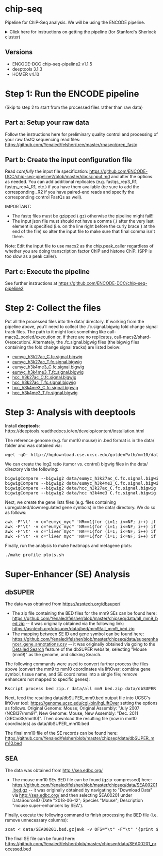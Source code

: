 # chip-seq
Pipeline for ChIP-Seq analysis. We will be using the ENCODE pipeline.
<details><summary>Click here for instructions on getting the pipeline (for Stanford's Sherlock cluster)</summary>
<p>Instructions for getting the pipeline onto Sherlock: https://github.com/ENCODE-DCC/chip-seq-pipeline2/blob/master/docs/tutorial_sherlock.md</p>
<p>We will be using Singularity so we won't be installing conda (i.e. disregard the step that specifies "For Conda users").</p>
<p>Within the new chip-seq-pipeline2 directory, edit the file <b>workflow_opts/sherlock.json</b> to remove /oak/stanford from singularity_bindpath (note: this is not necessary if the lab has paid for oak storage). Additionally, you might also want to consider having a dedicated directory within the lab group folder as a place to store all the sequencing data (e.g. /home/groups/dfelsher/delaneysequencing). In which case, you should create that directory (using mkdir) and then add that directory in singularity_bindpath. All in all, the resulting workflow_opts/sherlock.json file should look something like the following (note: v1.1.5 may be different depending on your version number):</p>
<pre>{
    "default_runtime_attributes" : {
        "slurm_partition" : "normal",
        "singularity_container" : "/home/groups/cherry/encode/pipeline_singularity_images/chip-seq-pipeline-v1.1.5.simg",
        "singularity_bindpath" : "/scratch,/lscratch,/home/groups/dfelsher/delaneysequencing,/home/groups/cherry/encode"
    }
}</pre>
</details>

## Versions

<ul>
    <li>ENCODE-DCC chip-seq-pipeline2 v1.1.5</li>
    <li>deeptools 3.1.3</li>
    <li>HOMER v4.10</li>
</ul>

# Step 1: Run the ENCODE pipeline

(Skip to step 2 to start from the processed files rather than raw data)

## Part a: Setup your raw data

Follow the instructions here for preliminary quality control and processing of your raw fastQ sequencing read files: https://github.com/Yenaled/felsher/tree/master/rnaseq/prep_fastq

## Part b: Create the input configuration file

Read <i>carefully</i> the input file specification: https://github.com/ENCODE-DCC/chip-seq-pipeline2/blob/master/docs/input.md and alter the options as needed. You can add additional replicates (e.g. fastqs_rep3_R1, fastqs_rep4_R1, etc.) if you have them available (be sure to add the corresponding _R2 if you have paired-end reads and specify the corresponding control FastQs as well).
<p>IMPORTANT:</p>
<ul>
    <li>The fastq files must be gzipped (.gz) otherwise the pipeline might fail!! </li>
    <li>The input json file must should not have a comma (,) after the very last element is specified (i.e. on the line right before the curly brace } at the end of the file) so alter the input file to make sure that final comma isn't there.</li>
 </ul>
 
Note: Edit the input file to use macs2 as the chip.peak_caller regardless of whether you are doing transcription factor ChIP and histone ChIP. (SPP is too slow as a peak caller).
 
## Part c: Execute the pipeline
 
See further instructions at https://github.com/ENCODE-DCC/chip-seq-pipeline2

# Step 2: Collect the files

Put all the processed files into the data/ directory. If working from the pipeline above, you'll need to collect the .fc.signal.bigwig fold change signal track files. The path to it might look something like call-macs2_pooled/execution or, if there are no replicates, call-macs2/shard-0/execution/. Alternately, the .fc.signal.bigwig files (the bigwig files containing the fold change signal tracks) are listed below:

<ul>
	<li><a href="https://github.com/Yenaled/felsher/releases/download/felsher/eumyc_h3k27ac_C.fc.signal.bigwig">eumyc_h3k27ac_C.fc.signal.bigwig</a></li>
	<li><a href="https://github.com/Yenaled/felsher/releases/download/felsher/eumyc_h3k27ac_T.fc.signal.bigwig">eumyc_h3k27ac_T.fc.signal.bigwig</a></li>
	<li><a href="https://github.com/Yenaled/felsher/releases/download/felsher/eumyc_h3k4me3_C.fc.signal.bigwig">eumyc_h3k4me3_C.fc.signal.bigwig</a></li>
	<li><a href="https://github.com/Yenaled/felsher/releases/download/felsher/eumyc_h3k4me3_T.fc.signal.bigwig">eumyc_h3k4me3_T.fc.signal.bigwig</a></li>
	<li><a href="https://github.com/Yenaled/felsher/releases/download/felsher/hcc_h3k27ac_C.fc.signal.bigwig">hcc_h3k27ac_C.fc.signal.bigwig</a></li>
	<li><a href="https://github.com/Yenaled/felsher/releases/download/felsher/hcc_h3k27ac_T.fc.signal.bigwig">hcc_h3k27ac_T.fc.signal.bigwig</a></li>
	<li><a href="https://github.com/Yenaled/felsher/releases/download/felsher/hcc_h3k4me3_C.fc.signal.bigwig">hcc_h3k4me3_C.fc.signal.bigwig</a></li>
	<li><a href="https://github.com/Yenaled/felsher/releases/download/felsher/hcc_h3k4me3_T.fc.signal.bigwig">hcc_h3k4me3_T.fc.signal.bigwig</a></li>
</ul>
	

# Step 3: Analysis with deeptools

<p>Install <b>deeptools</b>: https://deeptools.readthedocs.io/en/develop/content/installation.html</p>

The reference genome (e.g. for mm10 mouse) in .bed format is in the data/ folder and was obtained via:
<pre>wget -qO- http://hgdownload.cse.ucsc.edu/goldenPath/mm10/database/refGene.txt.gz | gunzip -c - | awk 'BEGIN{ OFS="\t" }{ print $3, $5, $6, $13, ".", $4  }' - > data/refGene.bed</pre>

We can create the log2 ratio (tumor vs. control) bigwig files in the data/ directory via the following:

<pre>
bigwigCompare --bigwig2 data/eumyc_h3k27ac_C.fc.signal.bigwig --bigwig1 data/eumyc_h3k27ac_T.fc.signal.bigwig --outFileName data/log2ratio_eumyc_h3k27ac.bigwig
bigwigCompare --bigwig2 data/eumyc_h3k4me3_C.fc.signal.bigwig --bigwig1 data/eumyc_h3k4me3_T.fc.signal.bigwig --outFileName data/log2ratio_eumyc_h3k4me3.bigwig
bigwigCompare --bigwig2 data/hcc_h3k27ac_C.fc.signal.bigwig --bigwig1 data/hcc_h3k27ac_T.fc.signal.bigwig --outFileName data/log2ratio_hcc_h3k27ac.bigwig
bigwigCompare --bigwig2 data/hcc_h3k4me3_C.fc.signal.bigwig --bigwig1 data/hcc_h3k4me3_T.fc.signal.bigwig --outFileName data/log2ratio_hcc_h3k4me3.bigwig
</pre>

Next, we create the gene lists files (e.g. files containing upregulated/downregulated gene symbols) in the data/ directory. We do so as follows:

<pre>
awk -F'\t' -v c="eumyc_myc" 'NR==1{for (i=1; i<=NF; i++) if ($i==c){p=i; break}; next} {print $p}' ../output/mouse_de/de_genes_down_symbols.txt > data/eumyc_down.txt
awk -F'\t' -v c="eumyc_myc" 'NR==1{for (i=1; i<=NF; i++) if ($i==c){p=i; break}; next} {print $p}' ../output/mouse_de/de_genes_up_symbols.txt > data/eumyc_up.txt
awk -F'\t' -v c="liver_myc" 'NR==1{for (i=1; i<=NF; i++) if ($i==c){p=i; break}; next} {print $p}' ../output/mouse_de/de_genes_down_symbols.txt > data/hcc_down.txt
awk -F'\t' -v c="liver_myc" 'NR==1{for (i=1; i<=NF; i++) if ($i==c){p=i; break}; next} {print $p}' ../output/mouse_de/de_genes_up_symbols.txt > data/hcc_up.txt
</pre>

Finally, run the analysis to make heatmaps and metagene plots:

<pre>./make_profile_plots.sh</pre>

# Super-Enhancer (SE) Analysis

## dbSUPER

The data was obtained from https://asntech.org/dbsuper/

* The zip file containing the BED files for the mm9 SEs can be found here: https://github.com/Yenaled/felsher/blob/master/chipseq/data/all_mm9_bed.zip -- it was originally obtained via the following link: https://asntech.org/dbsuper/data/bed/mm9/all_mm9_bed.zip
* The mapping between SE ID and gene symbol can be found here: https://github.com/Yenaled/felsher/blob/master/chipseq/data/superenhancer_gene_annotations.csv -- it was originally obtained via going to the <a href="https://asntech.org/dbsuper/adv_search.php">Detailed Search</a> feature of the dbSUPER website, selecting "Mouse (mm9)" as the genome, and clicking Search.

The following commands were used to convert further process the files above (convert the mm9 to mm10 coordinates via liftOver; combine gene symbol, tissue name, and SE coordinates into a single file; remove enhancers not mapped to specific genes):

<pre>Rscript process_bed_zip.r data/all_mm9_bed.zip data/dbSUPER_mm9.bed data/superenhancer_gene_annotations.csv</pre>

Next, feed the resulting data/dbSUPER_mm9.bed output file into UCSC's liftOver tool: https://genome.ucsc.edu/cgi-bin/hgLiftOver setting the options as follows. Original Genome: Mouse; Original Assembly: "July 2007 (NCBI37/mm9)", New Genome: Mouse, New Assembly: "Dec. 2011 (GRCm38/mm10)". Then download the resulting file (now in mm10 coordinates) as data/dbSUPER_mm10.bed

The final mm10 file of the SE records can be found here: https://github.com/Yenaled/felsher/blob/master/chipseq/data/dbSUPER_mm10.bed

## SEA

The data was obtained from http://sea.edbc.org/

* The mouse mm10 SEs BED file can be found (gzip-compressed) here: https://github.com/Yenaled/felsher/blob/master/chipseq/data/SEA00201.bed.gz -- it was originally obtained by navigating to "Download Data" via http://sea.edbc.org/ and then selecting SEA00201 under DataSourceID (Date "2018-06-12"; Species "Mouse"; Description "mouse super-enhancers by SEA").

Finally, execute the following command to finish processing the BED file (i.e. remove unnecessary columns):

<pre>zcat < data/SEA00201.bed.gz|awk -v OFS="\t" -F"\t" '{print $2,$3,$4,$16,$7}' > data/SEA00201_processed.bed</pre>

The final SE file can be found here: https://github.com/Yenaled/felsher/blob/master/chipseq/data/SEA00201_processed.bed
